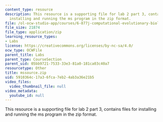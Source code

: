 ```yaml
---
content_type: resource
description: This resource is a supporting file for lab 2 part 3, contains files for
  installing and running the ms program in the zip format.
file: /ol-ocw-studio-app/courses/6-877j-computational-evolutionary-biology-fall-2005/5910364c17a36fca7eb24ab3a36e21b5_mssource.zip
file_size: 21874
file_type: application/zip
learning_resource_types:
- Labs
license: https://creativecommons.org/licenses/by-nc-sa/4.0/
ocw_type: OCWFile
parent_title: Labs
parent_type: CourseSection
parent_uid: 05bb9721-7533-33e3-81a0-181ca03c40a7
resourcetype: Other
title: mssource.zip
uid: 5910364c-17a3-6fca-7eb2-4ab3a36e21b5
video_files:
  video_thumbnail_file: null
video_metadata:
  youtube_id: null
---
```

This resource is a supporting file for lab 2 part 3, contains files for installing and running the ms program in the zip format.